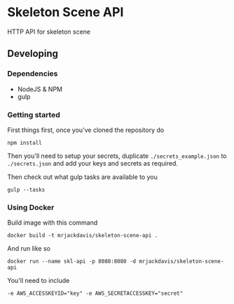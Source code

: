 # Skeleton Scene API

HTTP API for skeleton scene

## Developing

### Dependencies

 - NodeJS & NPM
 - gulp

### Getting started

First things first, once you've cloned the repository do

    npm install

Then you'll need to setup your secrets, duplicate `./secrets_example.json` to `./secrets.json` and add your keys and secrets as required.

Then check out what gulp tasks are available to you

    gulp --tasks

### Using Docker

Build image with this command

    docker build -t mrjackdavis/skeleton-scene-api .

And run like so

    docker run --name skl-api -p 8080:8080 -d mrjackdavis/skeleton-scene-api

You'll need to include

    -e AWS_ACCESSKEYID="key" -e AWS_SECRETACCESSKEY="secret"